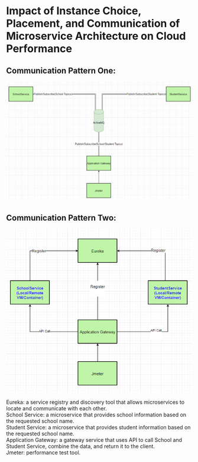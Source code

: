 # Impact of Instance Choice, Placement, and Communication of Microservice Architecture on Cloud Performance
## Communication Pattern One:  
![](https://github.com/cl456852/eureka/blob/master/gateway/%E5%B1%8F%E5%B9%95%E6%88%AA%E5%9B%BE%202023-04-11%20185202.png)
  
## Communication Pattern Two:
![](https://github.com/cl456852/eureka/blob/master/gateway/%E5%B1%8F%E5%B9%95%E6%88%AA%E5%9B%BE%202023-04-11%20185319.png)  

Eureka: a service registry and discovery tool that allows microservices to locate and communicate with each other.  
School Service: a microservice that provides school information based on the requested school name.   
Student Service: a microservice that provides student information based on the requested school name.  
Application Gateway: a gateway service that uses API to call School and Student Service, combine the data, and return it to the client.  
Jmeter: performance test tool.
